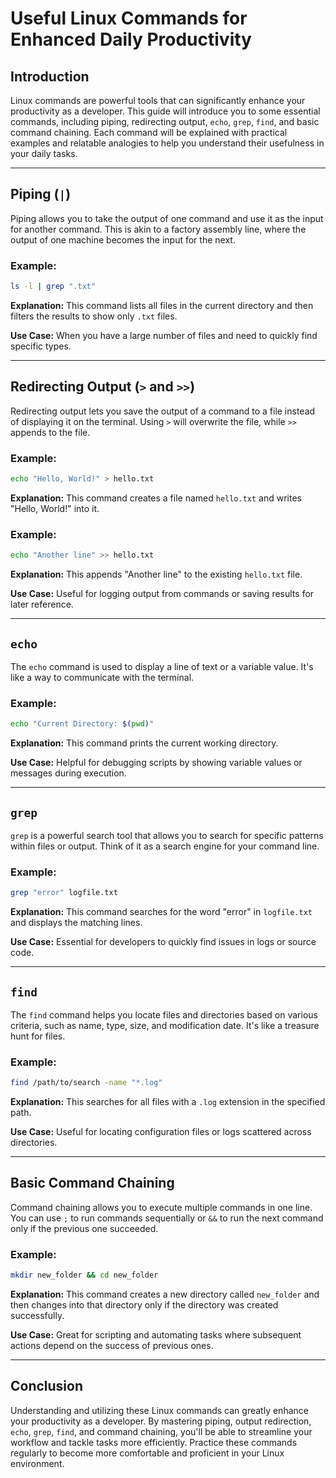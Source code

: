# Useful Linux Commands for Enhanced Daily Productivity

## Introduction
Linux commands are powerful tools that can significantly enhance your productivity as a developer. This guide will introduce you to some essential commands, including piping, redirecting output, `echo`, `grep`, `find`, and basic command chaining. Each command will be explained with practical examples and relatable analogies to help you understand their usefulness in your daily tasks.

---

## Piping (`|`)
Piping allows you to take the output of one command and use it as the input for another command. This is akin to a factory assembly line, where the output of one machine becomes the input for the next.

### Example:
```bash
ls -l | grep ".txt"
```
**Explanation:** This command lists all files in the current directory and then filters the results to show only `.txt` files. 

**Use Case:** When you have a large number of files and need to quickly find specific types.

---

## Redirecting Output (`>` and `>>`)
Redirecting output lets you save the output of a command to a file instead of displaying it on the terminal. Using `>` will overwrite the file, while `>>` appends to the file.

### Example:
```bash
echo "Hello, World!" > hello.txt
```
**Explanation:** This command creates a file named `hello.txt` and writes "Hello, World!" into it.

### Example:
```bash
echo "Another line" >> hello.txt
```
**Explanation:** This appends "Another line" to the existing `hello.txt` file.

**Use Case:** Useful for logging output from commands or saving results for later reference.

---

## `echo`
The `echo` command is used to display a line of text or a variable value. It's like a way to communicate with the terminal.

### Example:
```bash
echo "Current Directory: $(pwd)"
```
**Explanation:** This command prints the current working directory.

**Use Case:** Helpful for debugging scripts by showing variable values or messages during execution.

---

## `grep`
`grep` is a powerful search tool that allows you to search for specific patterns within files or output. Think of it as a search engine for your command line.

### Example:
```bash
grep "error" logfile.txt
```
**Explanation:** This command searches for the word "error" in `logfile.txt` and displays the matching lines.

**Use Case:** Essential for developers to quickly find issues in logs or source code.

---

## `find`
The `find` command helps you locate files and directories based on various criteria, such as name, type, size, and modification date. It's like a treasure hunt for files.

### Example:
```bash
find /path/to/search -name "*.log"
```
**Explanation:** This searches for all files with a `.log` extension in the specified path.

**Use Case:** Useful for locating configuration files or logs scattered across directories.

---

## Basic Command Chaining
Command chaining allows you to execute multiple commands in one line. You can use `;` to run commands sequentially or `&&` to run the next command only if the previous one succeeded.

### Example:
```bash
mkdir new_folder && cd new_folder
```
**Explanation:** This command creates a new directory called `new_folder` and then changes into that directory only if the directory was created successfully.

**Use Case:** Great for scripting and automating tasks where subsequent actions depend on the success of previous ones.

---

## Conclusion
Understanding and utilizing these Linux commands can greatly enhance your productivity as a developer. By mastering piping, output redirection, `echo`, `grep`, `find`, and command chaining, you'll be able to streamline your workflow and tackle tasks more efficiently. Practice these commands regularly to become more comfortable and proficient in your Linux environment.
